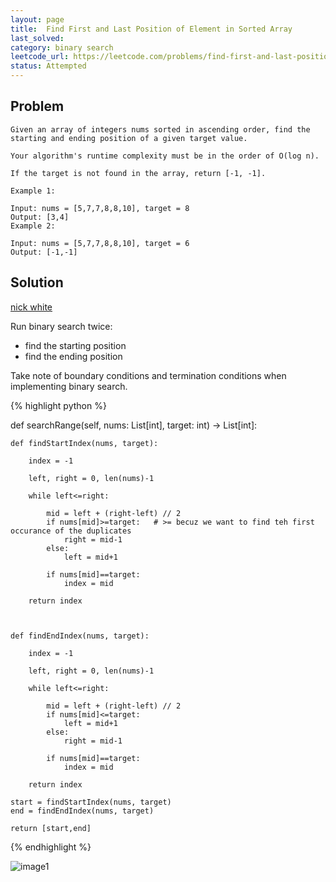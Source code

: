 ```yaml
---
layout: page
title:  Find First and Last Position of Element in Sorted Array
last_solved: 
category: binary search
leetcode_url: https://leetcode.com/problems/find-first-and-last-position-of-element-in-sorted-array/
status: Attempted
---
```


Problem
-------

```
Given an array of integers nums sorted in ascending order, find the starting and ending position of a given target value.

Your algorithm's runtime complexity must be in the order of O(log n).

If the target is not found in the array, return [-1, -1].

Example 1:

Input: nums = [5,7,7,8,8,10], target = 8
Output: [3,4]
Example 2:

Input: nums = [5,7,7,8,8,10], target = 6
Output: [-1,-1]

```

Solution
----------

[nick white](https://www.youtube.com/watch?v=bU-q1OJ0KWw)

Run binary search twice:
- find the starting position
- find the ending position

Take note of boundary conditions and termination conditions when implementing binary search.

{% highlight python %}

def searchRange(self, nums: List[int], target: int) -> List[int]:

    def findStartIndex(nums, target):
        
        index = -1
        
        left, right = 0, len(nums)-1

        while left<=right:

            mid = left + (right-left) // 2
            if nums[mid]>=target:   # >= becuz we want to find teh first occurance of the duplicates
                right = mid-1
            else:
                left = mid+1

            if nums[mid]==target:
                index = mid
        
        return index
    
    
    
    def findEndIndex(nums, target):
        
        index = -1
        
        left, right = 0, len(nums)-1

        while left<=right:

            mid = left + (right-left) // 2
            if nums[mid]<=target:
                left = mid+1
            else:
                right = mid-1

            if nums[mid]==target:
                index = mid
        
        return index
        
    start = findStartIndex(nums, target)
    end = findEndIndex(nums, target)
    
    return [start,end]

{% endhighlight %}


![image1]()
